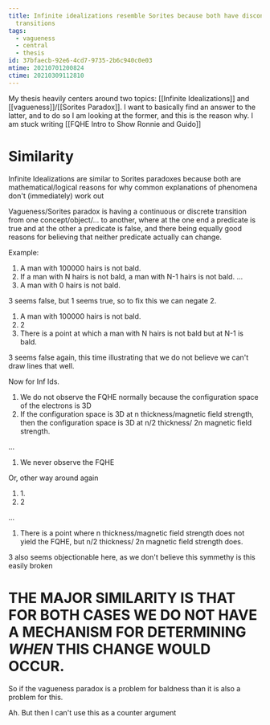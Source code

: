 ```yaml
---
title: Infinite idealizations resemble Sorites because both have discontinuous
  transitions
tags:
  - vagueness
  - central
  - thesis
id: 37bfaecb-92e6-4cd7-9735-2b6c940c0e03
mtime: 20210701200824
ctime: 20210309112810
---
```


My thesis heavily centers around two topics: [[Infinite Idealizations]] and [[vagueness]]/[[Sorites Paradox]]. I want to basically find an answer to the latter, and to do so I am looking at the former, and this is the reason why. I am stuck writing [[FQHE Intro to Show Ronnie and Guido]]

# Similarity
 Infinite Idealizations are similar to Sorites paradoxes because both are mathematical/logical reasons for why common explanations of phenomena don't (immediately) work out

Vagueness/Sorites paradox is having a continuous or discrete transition from one concept/object/... to another, where at the one end a predicate is true and at the other a predicate is false, and there being equally good reasons for believing that neither predicate actually can change.

Example:

1) A man with 100000 hairs is not bald.
2) If a man with N hairs is not bald, a man with N-1 hairs is not bald.
   ...
3) A man with 0 hairs is not bald.

3 seems false, but 1 seems true, so to fix this we can negate 2.

1) A man with 100000 hairs is not bald.
2) 2
3) There is a point at which a man with N hairs is not bald but at N-1 is bald.

3 seems false again, this time illustrating that we do not believe we can't draw lines that well.

Now for Inf Ids.

1) We do not observe the FQHE normally because the configuration space of the electrons is 3D
2) If the configuration space is 3D at n thickness/magnetic field strength, then the configuration space is 3D at n/2 thickness/ 2n magnetic field strength.

...

1) We never observe the FQHE

Or, other way around again

1) 1\.
2) 2

...

1) There is a point where n thickness/magnetic field strength does not yield the FQHE, but n/2 thickness/ 2n magnetic field strength does.

3 also seems objectionable here, as we don't believe this symmethy is this easily broken

# THE MAJOR SIMILARITY IS THAT FOR BOTH CASES WE DO NOT HAVE A MECHANISM FOR DETERMINING _WHEN_ THIS CHANGE WOULD OCCUR.

So if the vagueness paradox is a problem for baldness than it is also a problem for this.

Ah. But then I can't use this as a counter argument
